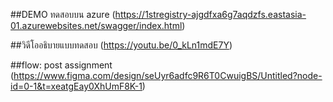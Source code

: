 ##DEMO ทดสอบบน azure
(https://1stregistry-ajgdfxa6g7aqdzfs.eastasia-01.azurewebsites.net/swagger/index.html)

##วิดีโออธิบายแบบทดสอบ
(https://youtu.be/0_kLn1mdE7Y)

##flow: post assignment
(https://www.figma.com/design/seUyr6adfc9R6T0CwuigBS/Untitled?node-id=0-1&t=xeatgEay0XhUmF8K-1)
